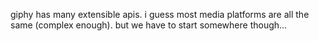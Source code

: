 giphy has many extensible apis. i guess most media platforms are all the same (complex enough). but we have to start somewhere though...